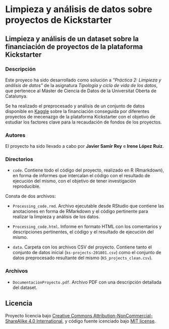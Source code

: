 # Limpieza y análisis de datos sobre proyectos de Kickstarter
## Limpieza y análisis de un dataset sobre la financiación de proyectos de la plataforma Kickstarter

### Descripción
Este proyeco ha sido desarrollado como solución a *"Práctica 2: Limpieza y análisis de datos"* 
de la asignatura *Tipología y ciclo de vida de los datos*, que pertenece al
Máster de Ciencia de Datos de la Universitat Oberta de Catalunya.

Se ha realizado el preprocesado y análisis de un conjunto de datos disponible en 
[Kaggle](https://www.kaggle.com/kemical/kickstarter-projects?select=ks-projects-201801.csv)
sobre la financiación conseguida por diferentes proyectos de mecenazgo de la plataforma 
Kickstarter con el objetivo de estudiar los factores clave para la recaudación de fondos 
de los proyectos.

### Autores
El proyecto ha sido llevado a cabo por **Javier Samir Rey** e **Irene López Ruiz**.

### Directorios

+ `code`. Contiene todo el código del proyecto, realizado en R (Rmarkdown), en forma de 
informes que intercalan el código con el resultado de ejecución del mismo, 
con el objetivo de tener investigación reproducible. 

Consta de dos archivos:

  + `Processing_code.rmd`. Archivo ejecutable desde RStudio que contiene las 
  anotaciones en forma de RMarkdown y el código pertinente para realizar la 
  limpieza y análisis de los datos.
  
  + `Processing_code.html`. Informe en formato HTML con los comentarios y 
  descripciones pertinentes, el código y el resultado de ejecución del mismo.

+ `data`. Carpeta con los archivos CSV del proyecto. Contiene tanto el conjunto
de datos inicial (`ks-projects-201801.csv`) como el conjunto de datos preprocesado 
resultante del mismo (`KS_projects_clean.csv`).

### Archivos

+ `DocumentacionProyecto.pdf`. Archivo PDF con una descripción detallada del dataset.

## Licencia

Proyecto licencia bajo [Creative Commons Attribution-NonCommercial-ShareAlike 4.0 International](https://creativecommons.org/licenses/by-nc-sa/4.0/), 
y código fuente icenciado bajo [MIT license](http://opensource.org/licenses/mit-license.php).